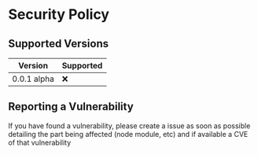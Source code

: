 # Security Policy

## Supported Versions

| Version | Supported          |
| ------- | ------------------ |
| 0.0.1 alpha | :x:

## Reporting a Vulnerability

If you have found a vulnerability, please create a issue as soon as possible detailing the part being affected (node module, etc) and if available a CVE of that vulnerability
